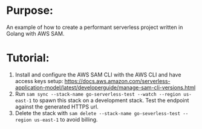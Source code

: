 # Purpose:
An example of how to create a performant serverless project written in Golang with AWS SAM.

# Tutorial:
1. Install and configure the AWS SAM CLI with the AWS CLI and have access keys setup: https://docs.aws.amazon.com/serverless-application-model/latest/developerguide/manage-sam-cli-versions.html
2. Run `sam sync --stack-name go-serverless-test --watch --region us-east-1` to spawn this stack on a development stack. Test the endpoint against the generated HTTPS url.
3. Delete the stack with `sam delete --stack-name go-severless-test --region us-east-1` to avoid billing.
